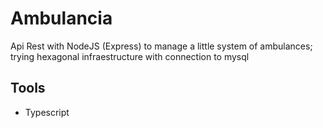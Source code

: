 # Ambulancia
Api Rest with NodeJS (Express) to manage a little system of ambulances; trying hexagonal infraestructure with connection to mysql

## Tools 
- Typescript
